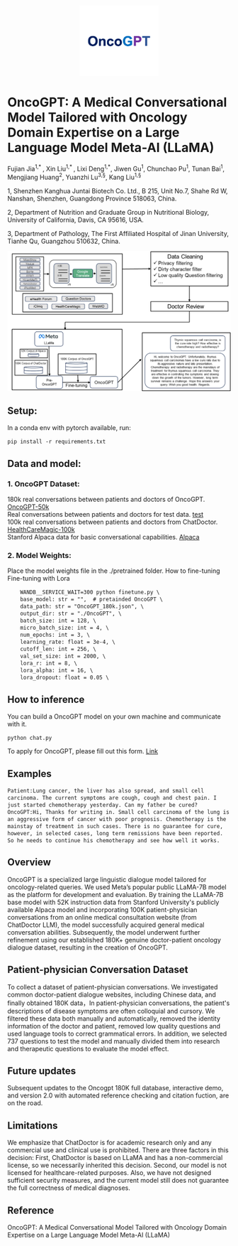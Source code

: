 <div align=center>
<img src="https://github.com/OncoGPT1/OncoGPT1/blob/main/fig/logo.png" width="180) height="105">  
</div>  

# **OncoGPT: A Medical Conversational Model Tailored with Oncology Domain Expertise on a Large Language Model Meta-AI (LLaMA)**
Fujian Jia<sup>1,* </sup>, Xin Liu<sup>1,* </sup>, Lixi Deng<sup>1,*</sup>, Jiwen Gu<sup>1</sup>, Chunchao Pu<sup>1</sup>, Tunan Bai<sup>1</sup>, Mengjiang Huang<sup>2</sup>, Yuanzhi Lu<sup>3,§</sup>, Kang Liu<sup>1,§</sup>  

1, Shenzhen Kanghua Juntai Biotech Co. Ltd., B 215, Unit No.7, Shahe Rd W, Nanshan, Shenzhen, Guangdong Province 518063, China.  

2, Department of Nutrition and Graduate Group in Nutritional Biology, University of California, Davis, CA 95616, USA.  

3, Department of Pathology, The First Affiliated Hospital of Jinan University, Tianhe Qu, Guangzhou 510632, China.  


![image](https://github.com/OncoGPT1/OncoGPT1/blob/main/fig/oncogpt.png)

## Setup:
In a conda env with pytorch available, run:  
```
pip install -r requirements.txt 
```

## Data and model:
### 1. OncoGPT Dataset:
180k real conversations between patients and doctors of OncoGPT. [OncoGPT-50k](https://github.com/OncoGPT1/OncoGPT1/blob/main/data/OncoGPT_demo.rar)  
Real conversations between patients and doctors for test data. [test](https://github.com/OncoGPT1/OncoGPT1/blob/main/data/test.json)    
100k real conversations between patients and doctors from ChatDoctor. [HealthCareMagic-100k](https://drive.google.com/file/d/1lyfqIwlLSClhgrCutWuEe_IACNq6XNUt/view?usp=sharing)  
Stanford Alpaca data for basic conversational capabilities. [Alpaca](https://github.com/OncoGPT1/OncoGPT1/blob/main/data/alpaca.json)  

### 2. Model Weights:
Place the model weights file in the ./pretrained folder.
How to fine-tuning
Fine-tuning with Lora

```
    WANDB__SERVICE_WAIT=300 python finetune.py \
    base_model: str = "",  # pretainded OncoGPT \
    data_path: str = "OncoGPT_180k.json", \
    output_dir: str = "./OncoGPT", \
    batch_size: int = 128, \
    micro_batch_size: int = 4, \
    num_epochs: int = 3, \
    learning_rate: float = 3e-4, \
    cutoff_len: int = 256, \
    val_set_size: int = 2000, \
    lora_r: int = 8, \
    lora_alpha: int = 16, \
    lora_dropout: float = 0.05 \
```

## How to inference
You can build a OncoGPT model on your own machine and communicate with it.  
``` 
python chat.py  
```  
To apply for OncoGPT, please fill out this form. [Link](https://forms.office.com/Pages/ResponsePage.aspx?id=DQSIkWdsW0yxEjajBLZtrQAAAAAAAAAAAAN__j-jygVUOEpYSTEzR0ZQUVMzUjdSMkExUkVYTVhGVS4u)  

## Examples  
```
Patient:Lung cancer, the liver has also spread, and small cell carcinoma. The current symptoms are cough, cough and chest pain. I just started chemotherapy yesterday. Can my father be cured?  
OncoGPT:Hi, Thanks for writing in. Small cell carcinoma of the lung is an aggressive form of cancer with poor prognosis. Chemotherapy is the mainstay of treatment in such cases. There is no guarantee for cure, however, in selected cases, long term remissions have been reported. So he needs to continue his chemotherapy and see how well it works.  
```

## Overview
OncoGPT is a specialized large linguistic dialogue model tailored for oncology-related queries. We used Meta’s popular public LLaMA-7B model as the platform for development and evaluation. By training the LLaMA-7B base model with 52K instruction data from Stanford University's publicly available Alpaca model and incorporating 100K patient-physician conversations from an online medical consultation website (from ChatDoctor LLM), the model successfully acquired general medical conversation abilities. Subsequently, the model underwent further refinement using our established 180K+ genuine doctor-patient oncology dialogue dataset, resulting in the creation of OncoGPT.  

## Patient-physician Conversation Dataset
To collect a dataset of patient-physician conversations. We investigated common doctor-patient dialogue websites, including Chinese data, and finally obtained 180K data，In patient-physician conversations, the patient's descriptions of disease symptoms are often colloquial and cursory. We filtered these data both manually and automatically, removed the identity information of the doctor and patient, removed low quality questions and used language tools to correct grammatical errors. In addition, we selected 737 questions to test the model and manually divided them into research and therapeutic questions to evaluate the model effect.

## Future updates  
Subsequent updates to the Oncogpt 180K full database, interactive demo, and version 2.0 with automated reference checking and citation fuction, are on the road.

## Limitations
We emphasize that ChatDoctor is for academic research only and any commercial use and clinical use is prohibited. There are three factors in this decision: First, ChatDoctor is based on LLaMA and has a non-commercial license, so we necessarily inherited this decision. Second, our model is not licensed for healthcare-related purposes. Also, we have not designed sufficient security measures, and the current model still does not guarantee the full correctness of medical diagnoses.
## Reference
OncoGPT: A Medical Conversational Model Tailored with Oncology Domain Expertise on a Large Language Model Meta-AI (LLaMA)
